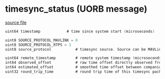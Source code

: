 # timesync_status (UORB message)



[source file](https://github.com/PX4/PX4-Autopilot/blob/main/msg/timesync_status.msg)

```c
uint64 timestamp            # time since system start (microseconds)

uint8 SOURCE_PROTOCOL_MAVLINK = 0
uint8 SOURCE_PROTOCOL_RTPS = 1
uint8 source_protocol           # timesync source. Source can be MAVLink or the microRTPS bridge

uint64 remote_timestamp         # remote system timestamp (microseconds)
int64 observed_offset           # raw time offset directly observed from this timesync packet (microseconds)
int64 estimated_offset          # smoothed time offset between companion system and PX4 (microseconds)
uint32 round_trip_time          # round trip time of this timesync packet (microseconds)

```
